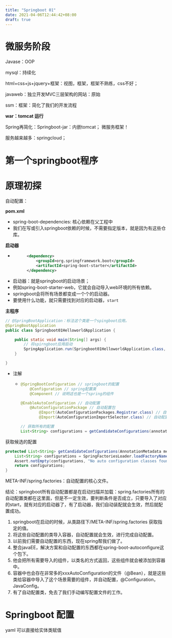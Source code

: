 ```yaml
---
title: "Springboot 01"
date: 2021-04-06T12:44:42+08:00
draft: true
---
```


# 微服务阶段

Javase：OOP

mysql：持续化

html+css+js+jquery+框架：视图，框架，框架不熟练，css不好；

javaweb：独立开发MVC三层架构的网站：原始

ssm：框架：简化了我们的开发流程

**war：tomcat 运行**

Spring再简化：Springboot-jar：内嵌tomcat； 微服务框架！

服务越来越多：springcloud；


# 第一个springboot程序

# 原理初探

自动配置：

**pom.xml**

- spring-boot-dependencies: 核心依赖在父工程中
- 我们在写或引入springboot依赖的时候，不需要指定版本，就是因为有这些仓库。

**启动器**

- ```xml
        <dependency>
            <groupId>org.springframework.boot</groupId>
            <artifactId>spring-boot-starter</artifactId>
        </dependency>
    ```
- 启动器：就是springboot的启动场景；
- 例如spring-boot-starter-web，它就会自动导入web环境的所有依赖。
- springboot会将所有场景都变成一个个的启动器。
- 要使用什么功能，就只需要找到对应的启动器，`start`

**主程序**

```java
// @SpringBootApplication：标注这个类是一个spingboot应用。
@SpringBootApplication
public class Springboot01HelloworldApplication {

    public static void main(String[] args) {
        // 将spirngboot应用启动
        SpringApplication.run(Springboot01HelloworldApplication.class, args);
    }

}
```

- 注解
    -   ```java
        @SpringBootConfiguration // springboot的配置
            @Configuration // spring配置类
            @Component // 说明这也是一个spring的组件

        @EnableAutoConfiguration // 自动配置
            @AutoConfigurationPackage // 自动配置包
                @Import(AutoConfigurationPackages.Registrar.class) // 自动配置`包注册`
                @Import(AutoConfigurationImportSelector.class) // 自动配置导入选择
        
        // 获取所有的配置
        List<String> configurations = getCandidateConfigurations(annotationMetadata, attributes);
        ```

获取候选的配置

```java
protected List<String> getCandidateConfigurations(AnnotationMetadata metadata, AnnotationAttributes attributes) {
	List<String> configurations = SpringFactoriesLoader.loadFactoryNames   (getSpringFactoriesLoaderFactoryClass(),getBeanClassLoader());
	Assert.notEmpty(configurations, "No auto configuration classes found in META-INF/spring.factories. If you " + "are using a custom packaging, make sure that file is correct.");
	return configurations;
}
```

META-INF/spring.factories：自动配置的核心文件。

结论：springboot所有自动配置都是在启动扫描并加载：spring.factories所有的自动配置类都在这里面，但是不一定生效，要判断条件是否成立，只要导入了对应的start，就有对应的启动器了，有了启动器，我们自动装配就会生效，然后就配置成功。

1. springboot在启动的时候，从类路径下/META-INF/spring.factories 获取指定的值。
2. 将这些自动配置的类导入容器，自动配置就会生效，进行完成自动配置。
3. 以前我们需要自动配置的东西，现在spring帮我们做了。
4. 整合javaEE，解决方案和自动配置的东西都在spring-boot-autoconfigure这个包下。
5. 他会把所有需要导入的组件，以类名的方式返回，这些组件就会被添加到容器中。
6. 容器中也会存在非常多的xxxAutoConfiguration的文件（@Bean），就是这些类给容器中导入了这个场景需要的组件，并自动配置，@Configuration， JavaConfig。
7. 有了自动配置类，免去了我们手动编写配置文件的工作。

# Springboot 配置

yaml 可以直接给实体类赋值